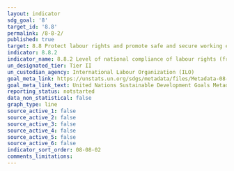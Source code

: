 ```yaml
---
layout: indicator
sdg_goal: '8'
target_id: '8.8'
permalink: /8-8-2/
published: true
target: 8.8 Protect labour rights and promote safe and secure working environments for all workers, including migrant workers, in particular women migrants, and those in precarious employment
indicator: 8.8.2
indicator_name: 8.8.2 Level of national compliance of labour rights (freedom of association and collective bargaining) based on International Labour Organization (ILO) textual sources and national legislation, by sex and migrant status
un_designated_tier: Tier II
un_custodian_agency: International Labour Organization (ILO)
goal_meta_link: https://unstats.un.org/sdgs/metadata/files/Metadata-08-08-02.pdf
goal_meta_link_text: United Nations Sustainable Development Goals Metadata (PDF 72.8 KB)
reporting_status: notstarted
data_non_statistical: false
graph_type: line
source_active_1: false
source_active_2: false
source_active_3: false
source_active_4: false
source_active_5: false
source_active_6: false
indicator_sort_order: 08-08-02
comments_limitations: 
---
```

